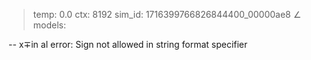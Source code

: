 > temp: 0.0 ctx: 8192 sim_id: 1716399766826844400_00000ae8
∠ models:


--
x∓in al error: Sign not allowed in string format specifier
